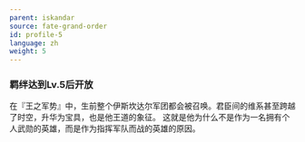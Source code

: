 ```yaml
---
parent: iskandar
source: fate-grand-order
id: profile-5
language: zh
weight: 5
---
```


### 羁绊达到Lv.5后开放

在『王之军势』中，生前整个伊斯坎达尔军团都会被召唤。君臣间的维系甚至跨越了时空，升华为宝具，也是他王道的象征。
这就是他为什么不是作为一名拥有个人武勋的英雄，而是作为指挥军队而战的英雄的原因。
